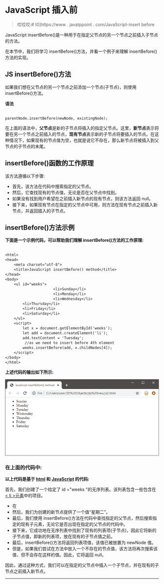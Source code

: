 # JavaScript 插入前

> 哎哎哎:# t0]https://www . javatppoint . com/JavaScript-insert before

JavaScript insertBefore()是一种用于在指定父节点的另一个节点之前插入子节点的方法。

在本节中，我们将学习 insertBefore()方法，并看一个例子来理解 insertBefore()方法的实现。

## JS insertBefore()方法

如果我们想在父节点的另一个节点之前添加一个节点(子节点)，则使用 insertBefore()方法。

**语法**

```

parentNode.insertBefore(newNode, existingNode);

```

在上面的语法中，**父节点**是新的子节点将插入的指定父节点。这里，**新节点**表示将要在另一个节点之前插入的节点，**现有节点**表示新的子节点将要插入的节点。在这种情况下，如果现有的节点值为空，也就是说它不存在，那么新节点将被插入到父节点的子节点的末尾。

## insertBefore()函数的工作原理

该方法遵循以下步骤:

*   首先，该方法在代码中搜索指定的父节点。
*   然后，它查找现有的节点值，无论是否在父节点中找到。
*   如果没有找到用户希望在之前插入新节点的现有节点，则该方法返回 null。
*   接下来，如果现有节点在指定的父节点中可用，则方法在现有节点之前插入新节点，并返回插入的子节点。

## insertBefore()方法示例

**下面是一个示例代码，可以帮助我们理解 insertBefore()方法的工作原理:**

```

<html>
<head>
    <meta charset="utf-8">
    <title>JavaScript insertBefore() method</title>
</head>
<body>
    <ul id="weeks">
                      <li>Sunday</li>
                      <li>Monday</li>
                      <li>Wednesday</li>
		<li>Thursday</li>
		<li>Friday</li>
		<li>Saturday</li>
    </ul>
    <script>
        let x = document.getElementById('weeks');
        let add = document.createElement('li');
        add.textContent = 'Tuesday';
         //as we need to insert before 4th element
        weeks.insertBefore(add, x.childNodes[4]);
    </script>
</body>
</html>

```

**上述代码的输出如下所示:**

![JavaScript insertBefore](img/7f0fbb853bee5cdc9ca769f18bfacd3d.png)

### 在上面的代码中:

**以上代码是基于 [html](https://www.javatpoint.com/html-tutorial) 和 [JavaScript](https://www.javatpoint.com/javascript-tutorial) 的代码:**

首先，我们创建了一个给定了 id ="weeks "的无序列表。该列表包含一些包含在 [< li >元素](https://www.javatpoint.com/html-lists)中的项目。

*   在
*   然后，我们为创建的新节点提供了一个值“星期二”。
*   最后，我们使用 insertBefore()方法在代码中查找指定的父节点，然后搜索指定的现有子元素，无论它是否出现在指定的父节点的代码中。
*   接下来，它成功地在无序列表中找到了现有的列表项(子节点)，因此它将新的子节点值，即新的列表项，放在现有的子节点值之前。
*   最后，insertBefore()方法将返回列表项值，该值已被放置为 newNode 值。
*   但是，如果我们尝试在方法中放入一个不存在的节点值，该方法将再次搜索该值，但不会存在这样的值。因此，它将返回 null。

因此，通过这种方式，我们可以在指定的父节点中插入一个子节点，并在现有的子节点之前插入新节点。

* * *